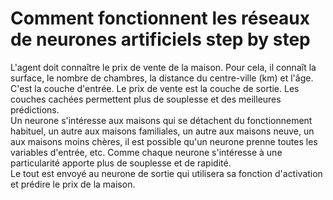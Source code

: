 # **Comment fonctionnent les réseaux de neurones artificiels** step by step

L'agent doit connaître le prix de vente de la maison. Pour cela, il connaît la surface, le nombre de chambres, la distance du centre-ville (km) et l'âge. C'est la couche d'entrée. Le prix de vente est la couche de sortie. Les couches cachées permettent plus de souplesse et des meilleures prédictions.  
Un neurone s'intéresse aux maisons qui se détachent du fonctionnement habituel, un autre aux maisons familiales, un autre aux maisons neuve, un aux maisons moins chères, il est possible qu'un neurone prenne toutes les variables d'entrée, etc. Comme chaque neurone s'intéresse à une particularité apporte plus de souplesse et de rapidité.  
Le tout est envoyé au neurone de sortie qui utilisera sa fonction d'activation et prédire le prix de la maison.